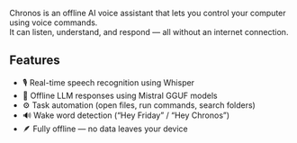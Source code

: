 
Chronos is an offline AI voice assistant that lets you control your computer using voice commands.  
It can listen, understand, and respond — all without an internet connection.


## Features
- 🎙️ Real-time speech recognition using Whisper  
- 🧠 Offline LLM responses using Mistral GGUF models  
- ⚙️ Task automation (open files, run commands, search folders)  
- 🔊 Wake word detection (“Hey Friday” / “Hey Chronos”)  
- 🪶 Fully offline — no data leaves your device  
